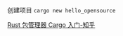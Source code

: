

创建项目
`cargo new hello_opensource`

[Rust 包管理器 Cargo 入门-知乎](https://zhuanlan.zhihu.com/p/111873736)
